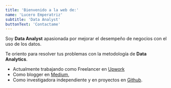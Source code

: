 ```yaml
---
title: 'Bienvenido a la web de:'
name: 'Lucero Emperatriz'
subtitle: 'Data Analyst'
buttonText: 'Contactame'
---
```


Soy **Data Analyst** apasionada por mejorar el desempeño de negocios con el uso de los datos. 

Te oriento para resolver tus problemas con la metodología de **Data Analytics**. 

* Actualmente trabajando como Freelancer en [Upwork](https://www.upwork.com/freelancers/~01e27b5dc34a6c3da0/) <br>
* Como blogger en [Medium](https://medium.com/@e.lucero2000),
* Como investigadora independiente y en proyectos en [Github](https://github.com/Lu-Emperatriz).
